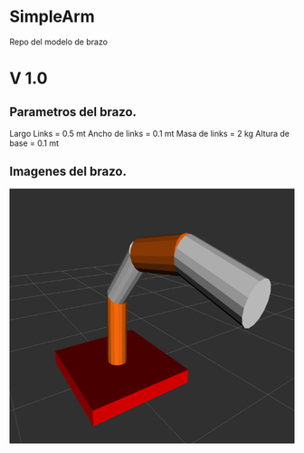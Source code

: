# SimpleArm
Repo del modelo de brazo


# V 1.0
## Parametros del brazo.
Largo Links = 0.5 mt
Ancho de links = 0.1 mt
Masa de links = 2 kg
Altura de base = 0.1 mt

## Imagenes del brazo.
<img src="doc/v1_0.png" width="550" height="450" />
